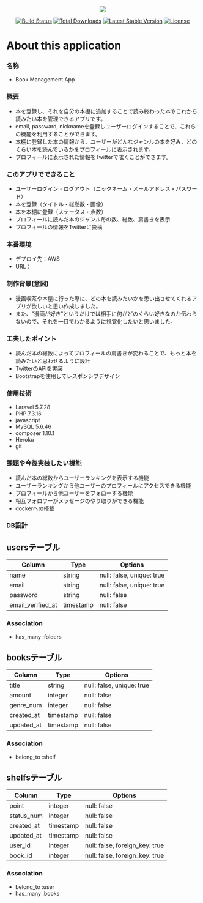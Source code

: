 <p align="center"><img src="https://laravel.com/assets/img/components/logo-laravel.svg"></p>

<p align="center">
<a href="https://travis-ci.org/laravel/framework"><img src="https://travis-ci.org/laravel/framework.svg" alt="Build Status"></a>
<a href="https://packagist.org/packages/laravel/framework"><img src="https://poser.pugx.org/laravel/framework/d/total.svg" alt="Total Downloads"></a>
<a href="https://packagist.org/packages/laravel/framework"><img src="https://poser.pugx.org/laravel/framework/v/stable.svg" alt="Latest Stable Version"></a>
<a href="https://packagist.org/packages/laravel/framework"><img src="https://poser.pugx.org/laravel/framework/license.svg" alt="License"></a>
</p>


# About this application
### 名称
- Book Management App

### 概要
- 本を登録し、それを自分の本棚に追加することで読み終わった本やこれから読みたい本を管理できるアプリです。
- email, passward, nicknameを登録しユーザーログインすることで、これらの機能を利用することができます。
- 本棚に登録した本の情報から、ユーザーがどんなジャンルの本を好み、どのくらい本を読んでいるかをプロフィールに表示されます。
- プロフィールに表示された情報をTwitterで呟くことができます。

### このアプリでできること
- ユーザーログイン・ログアウト（ニックネーム・メールアドレス・パスワード）
- 本を登録（タイトル・総巻数・画像）
- 本を本棚に登録（ステータス・点数）
- プロフィールに読んだ本のジャンル毎の数、総数、肩書きを表示
- プロフィールの情報をTwitterに投稿

### 本番環境
- デプロイ先：AWS
- URL：

### 制作背景(意図)
- 漫画喫茶や本屋に行った際に、どの本を読みたいかを思い出させてくれるアプリが欲しいと思い作成しました。
- また、"漫画が好き"というだけでは相手に何がどのくらい好きなのか伝わらないので、それを一目でわかるように視覚化したいと思いました。

### 工夫したポイント
- 読んだ本の総数によってプロフィールの肩書きが変わることで、もっと本を読みたいと思わせるように設計
- TwitterのAPIを実装
- Bootstrapを使用してレスポンシブデザイン

### 使用技術
- Laravel 5.7.28
- PHP 7.3.16
- javascript
- MySQL 5.6.46
- composer 1.10.1
- Heroku
- git

### 課題や今後実装したい機能
- 読んだ本の総数からユーザーランキングを表示する機能
- ユーザーランキングから他ユーザーのプロフィールにアクセスできる機能
- プロフィールから他ユーザーをフォローする機能
- 相互フォロワーがメッセージのやり取りができる機能
- dockerへの搭載

### DB設計

## usersテーブル
|Column|Type|Options|
|------|----|-------|
|name             |string   |null: false, unique: true|
|email            |string   |null: false, unique: true|
|password         |string   |null: false              |
|email_verified_at|timestamp|null: false              |
### Association
- has_many :folders


## booksテーブル
|Column|Type|Options|
|------|----|-------|
|title              |string   |null: false, unique: true|
|amount             |integer  |null: false |
|genre_num          |integer  |null: false |
|created_at         |timestamp|null: false |
|updated_at         |timestamp|null: false |
### Association
- belong_to :shelf


## shelfsテーブル
|Column|Type|Options|
|------|----|-------|
|point        |integer    |null: false |
|status_num   |integer    |null: false |
|created_at   |timestamp  |null: false |
|updated_at   |timestamp  |null: false |
|user_id      |integer    |null: false, foreign_key: true |
|book_id      |integer    |null: false, foreign_key: true |
### Association
- belong_to :user
- has_many :books